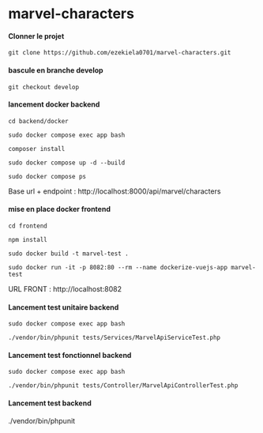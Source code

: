 # marvel-characters

#### Clonner le projet #####
    git clone https://github.com/ezekiela0701/marvel-characters.git

#### bascule en branche develop ####
    git checkout develop

#### lancement docker backend ####
    cd backend/docker

    sudo docker compose exec app bash

    composer install

    sudo docker compose up -d --build

    sudo docker compose ps

Base url + endpoint : http://localhost:8000/api/marvel/characters

#### mise en place docker frontend ####
    cd frontend

    npm install

    sudo docker build -t marvel-test .

    sudo docker run -it -p 8082:80 --rm --name dockerize-vuejs-app marvel-test

URL FRONT : http://localhost:8082


#### Lancement test unitaire backend ####

    sudo docker compose exec app bash

    ./vendor/bin/phpunit tests/Services/MarvelApiServiceTest.php

#### Lancement test fonctionnel backend ####

    sudo docker compose exec app bash

    ./vendor/bin/phpunit tests/Controller/MarvelApiControllerTest.php

#### Lancement test backend ####
./vendor/bin/phpunit 
